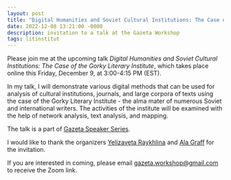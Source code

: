 ```yaml
---
layout: post
title: "Digital Humanities and Soviet Cultural Institutions: The Case of the Gorky Literary Institute"
date: 2022-12-08 13:21:00 -0800
description: invitation to a talk at the Gazeta Workshop
tags: litinstitut
---
```

Please join me at the upcoming talk _Digital Humanities and Soviet Cultural Institutions: The Case of the Gorky Literary Institute_, which takes place online this Friday, December 9, at 3:00-4:15 PM (EST).

In my talk, I will demonstrate various digital methods that can be used for analysis of cultural institutions, journals, and large corpora of texts using the case of the Gorky Literary Institute - the alma mater of numerous Soviet and international writers. The activities of the institute will be examined with the help of network analysis, text analysis, and mapping. 

The talk is a part of [Gazeta Speaker Series](https://gazetaworkshop.hcommons.org/).

I would like to thank the organizers [Yelizaveta Raykhlina](https://www.yelizavetaraykhlina.com/) and [Ala Graff](https://www.alacgraff.com/) for the invitation.

If you are interested in coming, please email gazeta.workshop@gmail.com to receive the Zoom link.
